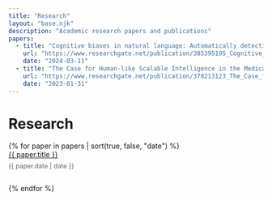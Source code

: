```yaml
---
title: "Research"
layout: "base.njk"
description: "Academic research papers and publications"
papers:
  - title: "Cognitive biases in natural language: Automatically detecting, differentiating, and measuring bias in text"
    url: "https://www.researchgate.net/publication/385395195_Cognitive_biases_in_natural_language_Automatically_detecting_differentiating_and_measuring_bias_in_text"
    date: "2024-03-11"
  - title: "The Case for Human-like Scalable Intelligence in the Medical Field"
    url: "https://www.researchgate.net/publication/378213123_The_Case_for_Human-like_Scalable_Intelligence_in_the_Medical_Field"
    date: "2023-01-31"
---
```


# Research

<ul class="papers-list">
{% for paper in papers | sort(true, false, "date") %}
  <li class="paper-item">
    <a href="{{ paper.url }}">{{ paper.title }}</a>
    <time datetime="{{ paper.date | date }}">{{ paper.date | date }}</time>
  </li>
{% endfor %}
</ul>

<style>
.papers-list {
  list-style: none;
  padding: 0;
}

.paper-item {
  margin-bottom: 2em;
}

.paper-item time {
  display: block;
  color: #666666;
  font-size: 0.9em;
  margin-top: 0.5em;
}

@media (prefers-color-scheme: dark) {
  .paper-item time {
    color: #999;
  }
}
</style>